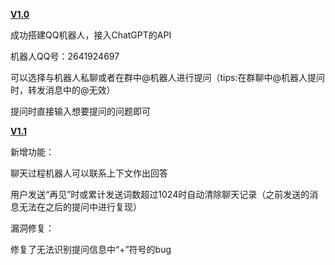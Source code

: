  **<u>V1.0</u>**

成功搭建QQ机器人，接入ChatGPT的API

机器人QQ号：2641924697

可以选择与机器人私聊或者在群中@机器人进行提问（tips:在群聊中@机器人提问时，转发消息中的@无效）

提问时直接输入想要提问的问题即可



 **<u>V1.1</u>**

新增功能：

聊天过程机器人可以联系上下文作出回答

用户发送“再见”时或累计发送词数超过1024时自动清除聊天记录（之前发送的消息无法在之后的提问中进行复现）

漏洞修复：

修复了无法识别提问信息中“+”符号的bug